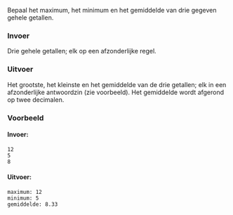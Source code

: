 Bepaal het maximum, het minimum en het gemiddelde van drie gegeven gehele getallen.

### Invoer

Drie gehele getallen; elk op een afzonderlijke regel.

### Uitvoer

Het grootste, het kleinste en het gemiddelde van de drie getallen; elk in een afzonderlijke antwoordzin (zie voorbeeld). Het gemiddelde wordt afgerond op twee decimalen.

### Voorbeeld

#### Invoer:

```
12
5
8
```

#### Uitvoer:

```
maximum: 12
minimum: 5
gemiddelde: 8.33
```
